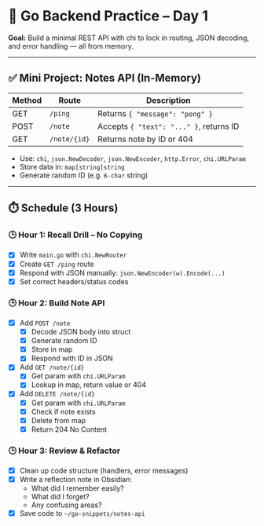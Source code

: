 # 🧠 Go Backend Practice – Day 1

**Goal:** Build a minimal REST API with chi to lock in routing, JSON decoding, and error handling — all from memory.

---

## ✅ Mini Project: Notes API (In-Memory)

| Method | Route          | Description                              |
|--------|----------------|------------------------------------------|
| GET    | `/ping`        | Returns `{ "message": "pong" }`          |
| POST   | `/note`        | Accepts `{ "text": "..." }`, returns ID  |
| GET    | `/note/{id}`   | Returns note by ID or 404                |

- Use: `chi`, `json.NewDecoder`, `json.NewEncoder`, `http.Error`, `chi.URLParam`
- Store data in: `map[string]string`
- Generate random ID (e.g. `6-char` string)

---

## ⏱️ Schedule (3 Hours)

### 🕒 Hour 1: Recall Drill – No Copying
- [x] Write `main.go` with `chi.NewRouter`
- [x] Create `GET /ping` route
- [x] Respond with JSON manually: `json.NewEncoder(w).Encode(...)`
- [x] Set correct headers/status codes

### 🕒 Hour 2: Build Note API
- [x] Add `POST /note`
  - [x] Decode JSON body into struct
  - [x] Generate random ID
  - [x] Store in map
  - [x] Respond with ID in JSON
- [x] Add `GET /note/{id}`
  - [x] Get param with `chi.URLParam`
  - [x] Lookup in map, return value or 404
- [x] Add `DELETE /note/{id}`
  - [x] Get param with `chi.URLParam`
  - [x] Check if note exists
  - [x] Delete from map
  - [x] Return 204 No Content

### 🕒 Hour 3: Review & Refactor
- [x] Clean up code structure (handlers, error messages)
- [x] Write a reflection note in Obsidian:
  - What did I remember easily?
  - What did I forget?
  - Any confusing areas?
- [x] Save code to `~/go-snippets/notes-api`
